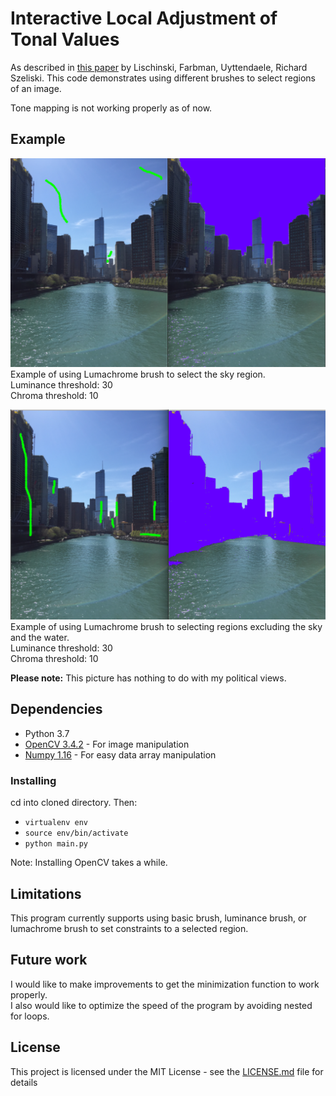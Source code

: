 # Interactive Local Adjustment of Tonal Values

As described in [this paper](https://www.cs.huji.ac.il/~danix/itm/itm.pdf) by Lischinski, Farbman, Uyttendaele, Richard Szeliski. This code demonstrates using different brushes to select regions of an image.  

Tone mapping is not working properly as of now.

## Example

![Alt Text](example1.PNG)  
Example of using Lumachrome brush to select the sky region.  
Luminance threshold: 30  
Chroma threshold: 10

![Alt Text](example2.PNG)  
Example of using Lumachrome brush to selecting regions excluding the sky and the water.  
Luminance threshold: 30  
Chroma threshold: 10  

  **Please note:** This picture has nothing to do with my political views.  

## Dependencies

* Python 3.7
* [OpenCV 3.4.2](https://docs.opencv.org/3.4.2/d1/dfb/intro.html) - For image manipulation
* [Numpy 1.16](https://www.numpy.org/) - For easy data array manipulation

### Installing

cd into cloned directory. Then:

* `virtualenv env`
* `source env/bin/activate`
* `python main.py` 

Note: Installing OpenCV takes a while.

## Limitations
This program currently supports using basic brush, luminance brush, or lumachrome brush to set constraints to a selected region.  

## Future work
I would like to make improvements to get the minimization function to work properly.  
I also would like to optimize the speed of the program by avoiding nested for loops.

## License

This project is licensed under the MIT License - see the [LICENSE.md](LICENSE.md) file for details
